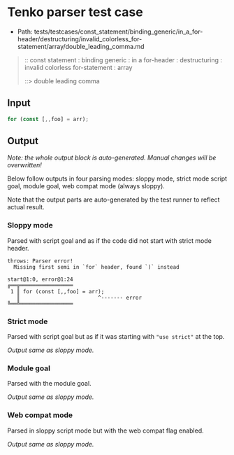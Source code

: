# Tenko parser test case

- Path: tests/testcases/const_statement/binding_generic/in_a_for-header/destructuring/invalid_colorless_for-statement/array/double_leading_comma.md

> :: const statement : binding generic : in a for-header : destructuring : invalid colorless for-statement : array
>
> ::> double leading comma

## Input

`````js
for (const [,,foo] = arr);
`````

## Output

_Note: the whole output block is auto-generated. Manual changes will be overwritten!_

Below follow outputs in four parsing modes: sloppy mode, strict mode script goal, module goal, web compat mode (always sloppy).

Note that the output parts are auto-generated by the test runner to reflect actual result.

### Sloppy mode

Parsed with script goal and as if the code did not start with strict mode header.

`````
throws: Parser error!
  Missing first semi in `for` header, found `)` instead

start@1:0, error@1:24
╔══╦═════════════════
 1 ║ for (const [,,foo] = arr);
   ║                         ^------- error
╚══╩═════════════════

`````

### Strict mode

Parsed with script goal but as if it was starting with `"use strict"` at the top.

_Output same as sloppy mode._

### Module goal

Parsed with the module goal.

_Output same as sloppy mode._

### Web compat mode

Parsed in sloppy script mode but with the web compat flag enabled.

_Output same as sloppy mode._
